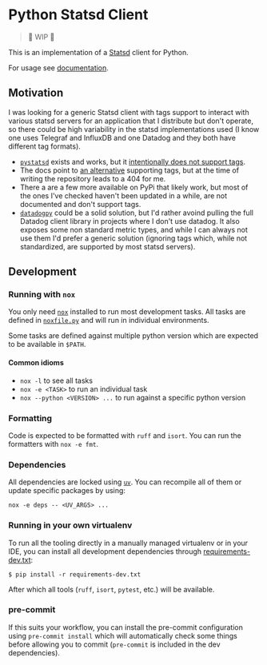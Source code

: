 Python Statsd Client
====================

> :construction: WIP :construction:

This is an implementation of a [Statsd](https://github.com/statsd/statsd) client
for Python.

For usage see [documentation](./docs/source/docs.rst).

Motivation
----------

I was looking for a generic Statsd client with tags support to interact with
various statsd servers for an application that I distribute but don't operate,
so there could be high variability in the statsd implementations used (I know
one uses Telegraf and InfluxDB and one Datadog and they both have different tag
formats).

- [`pystatsd`](https://statsd.readthedocs.io/en/v3.3/index.html) exists and
  works, but it [intentionally  does not support
  tags](https://statsd.readthedocs.io/en/v3.3/tags.html).
- The docs point to [an alternative](https://pypi.org/project/statsd-tags/)
  supporting tags, but at the time of writing the repository leads to a 404 for
  me.
- There a are a few more available on PyPi that likely work, but most of the
  ones I've checked haven't been updated in a while, are not documented and
  don't support tags.
- [`datadogpy`](https://datadogpy.readthedocs.io/en/latest/) could be a solid
  solution, but I'd rather avoind pulling the full Datadog client library in
  projects where I don't use datadog. It also exposes some non standard metric
  types, and while I can always not use them I'd prefer a generic solution
  (ignoring tags which, while not standardized, are supported by most statsd
  servers).

Development
-----------

### Running with `nox`

You only need [`nox`](https://nox.thea.codes/) installed to run most development
tasks. All tasks are defined in [`noxfile.py`](./noxfile.py) and will run in
individual environments.

Some tasks are defined against multiple python version which are expected to be
available in `$PATH`.

#### Common idioms

- `nox -l` to see all tasks
- `nox -e <TASK>` to run an individual task
- `nox --python <VERSION> ...` to run against a specific python version

### Formatting

Code is expected to be formatted with `ruff` and `isort`. You can run the
formatters with `nox -e fmt`.

### Dependencies

All dependencies are locked using [`uv`](https://github.com/astral-sh/uv). You
can recompile all of them or update specific packages by using:

    nox -e deps -- <UV_ARGS> ...

### Running in your own virtualenv

To run all the tooling directly in a manually managed virtualenv or in your IDE,
you can install all development dependencies through
[requirements-dev.txt](./requirements-dev.txt):

    $ pip install -r requirements-dev.txt

After which all tools (`ruff`, `isort`, `pytest`, etc.) will be available.

### pre-commit

If this suits your workflow, you can install the pre-commit configuration using `pre-commit install` which will automatically check some things before allowing you to commit (`pre-commit` is included in the dev dependencies).
